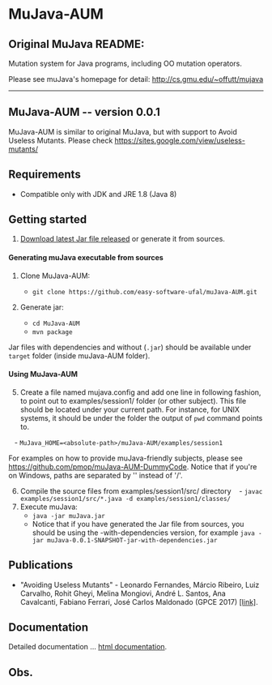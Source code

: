 MuJava-AUM
===========

Original MuJava README:
-------------------------
Mutation system for Java programs, including OO mutation operators.

Please see muJava's homepage for detail: http://cs.gmu.edu/~offutt/mujava

-------------------------------------------------------------------------

MuJava-AUM -- version 0.0.1
----------------
MuJava-AUM is similar to original MuJava, but with support to Avoid Useless Mutants.
Please check https://sites.google.com/view/useless-mutants/


Requirements
----------------
 - Compatible only with JDK and JRE 1.8 (Java 8)

Getting started
----------------
1.  [Download latest Jar file released](https://github.com/easy-software-ufal/muJava-AUM/releases) or generate it from sources.

#### Generating muJava executable from sources
1. Clone MuJava-AUM:
    - `git clone https://github.com/easy-software-ufal/muJava-AUM.git`

2. Generate jar:
    - `cd MuJava-AUM`
    - `mvn package`
    
Jar files with dependencies and without (`.jar`) should be available under `target` folder (inside muJava-AUM folder).

#### Using MuJava-AUM
5. Create a file named mujava.config and add one line in following fashion, to point out to examples/session1/ folder (or other subject). This file should be located under your current path. For instance, for UNIX systems, it should be under the folder the output of `pwd` command points to.

    - `MuJava_HOME=<absolute-path>/muJava-AUM/examples/session1`

For examples on how to provide muJava-friendly subjects, please see https://github.com/pmop/muJava-AUM-DummyCode.
Notice that if you're on Windows, paths are separated by '\' instead of '/'.

6. Compile the source files from examples/session1/src/ directory
    - `javac examples/session1/src/*.java -d examples/session1/classes/`
7. Execute muJava:
    - `java -jar muJava.jar`
    - Notice that if you have generated the Jar file from sources, you should be using the -with-dependencies version, for example `java -jar muJava-0.0.1-SNAPSHOT-jar-with-dependencies.jar`

Publications
------------------
* "Avoiding Useless Mutants" - 
    Leonardo Fernandes, Márcio Ribeiro, Luiz Carvalho, Rohit Gheyi, Melina Mongiovi, André L. Santos, Ana Cavalcanti, Fabiano Ferrari, José Carlos Maldonado
    (GPCE 2017) [[link]][gpce17].

[gpce17]: https://conf.researchr.org/event/gpce-2017/gpce-2017-gpce-2017-avoiding-useless-mutants

Documentation
--------------------
Detailed documentation ...
[html documentation][htmldocs].

[htmldocs]: https://github.com/Nimrod-Easy-Lab/muJava-AUM


Obs.
----------------------

